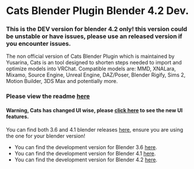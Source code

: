 # Cats Blender Plugin Blender 4.2 Dev.

### This is the DEV version for blender 4.2 only! this version could be unstable or have issues, please use an released version if you encounter issues.

The non official version of Cats Blender Plugin which is maintained by Yusarina, Cats is an tool designed to shorten steps needed to import and optimize models into VRChat. Compatible models are: MMD, XNALara, Mixamo, Source Engine, Unreal Engine, DAZ/Poser, Blender Rigify, Sims 2, Motion Builder, 3DS Max and potentially more.

### Please view the readme [here](https://github.com/unofficalcats/Cats-Blender-Plugin-Unofficial-/tree/Welcome)

#### Warning, Cats has changed UI wise, please [click here](https://github.com/unofficalcats/Cats-Blender-Plugin-Unofficial-/wiki/Features) to see the new UI features.

You can find both 3.6 and 4.1 blender releases [here](https://github.com/unofficalcats/Cats-Blender-Plugin-Unofficial-/releases), ensure you are using the one for your blender version!  

- You can find the development version for Blender 3.6 [here](https://github.com/unofficalcats/Cats-Blender-Plugin-Unofficial-/tree/blender-36-dev).
- You can find the development version for Blender 4.1 [here](https://github.com/unofficalcats/Cats-Blender-Plugin-Unofficial-/tree/blender-41-dev).
- You can find the development version for Blender 4.2 [here](https://github.com/unofficalcats/Cats-Blender-Plugin-Unofficial-/tree/blender-42-dev).
